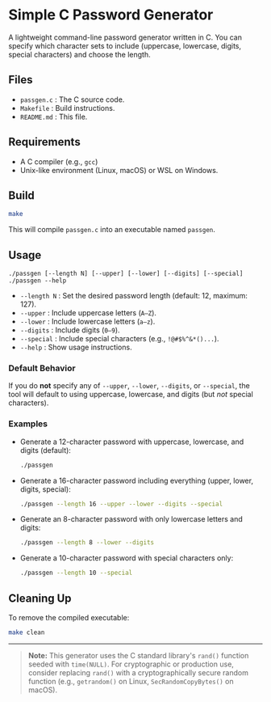 # Simple C Password Generator

A lightweight command-line password generator written in C. You can specify which character sets to include (uppercase, lowercase, digits, special characters) and choose the length.

## Files

- `passgen.c` : The C source code.
- `Makefile`  : Build instructions.
- `README.md` : This file.

## Requirements

- A C compiler (e.g., `gcc`)
- Unix-like environment (Linux, macOS) or WSL on Windows.

## Build

```bash
make
````

This will compile `passgen.c` into an executable named `passgen`.

## Usage

```
./passgen [--length N] [--upper] [--lower] [--digits] [--special]
./passgen --help
```

* `--length N` : Set the desired password length (default: 12, maximum: 127).
* `--upper`    : Include uppercase letters (`A–Z`).
* `--lower`    : Include lowercase letters (`a–z`).
* `--digits`   : Include digits (`0–9`).
* `--special`  : Include special characters (e.g., `!@#$%^&*()...`).
* `--help`     : Show usage instructions.

### Default Behavior

If you do **not** specify any of `--upper`, `--lower`, `--digits`, or `--special`, the tool will default to using uppercase, lowercase, and digits (but *not* special characters).

### Examples

* Generate a 12-character password with uppercase, lowercase, and digits (default):

  ```bash
  ./passgen
  ```
* Generate a 16-character password including everything (upper, lower, digits, special):

  ```bash
  ./passgen --length 16 --upper --lower --digits --special
  ```
* Generate an 8-character password with only lowercase letters and digits:

  ```bash
  ./passgen --length 8 --lower --digits
  ```
* Generate a 10-character password with special characters only:

  ```bash
  ./passgen --length 10 --special
  ```

## Cleaning Up

To remove the compiled executable:

```bash
make clean
```

---

> **Note:** This generator uses the C standard library's `rand()` function seeded with `time(NULL)`. For cryptographic or production use, consider replacing `rand()` with a cryptographically secure random function (e.g., `getrandom()` on Linux, `SecRandomCopyBytes()` on macOS).

